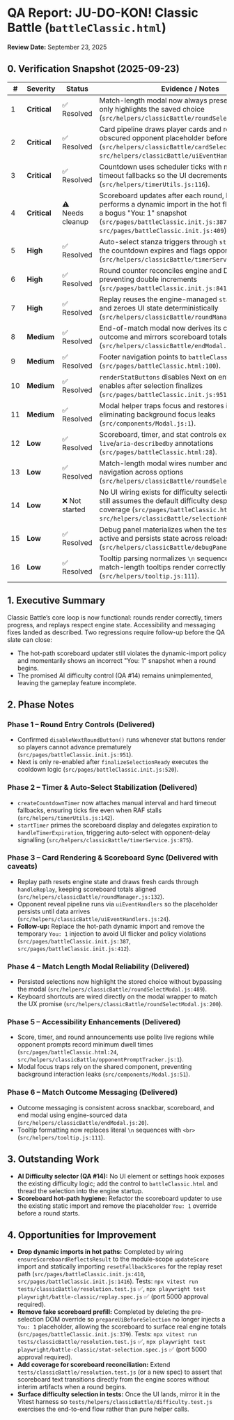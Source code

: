 # QA Report: JU-DO-KON! Classic Battle (`battleClassic.html`)

**Review Date:** September 23, 2025

## 0. Verification Snapshot (2025-09-23)

| #  | Severity     | Status            | Evidence / Notes |
|----|--------------|-------------------|------------------|
| 1  | **Critical** | ✅ Resolved       | Match-length modal now always presents options and only highlights the saved choice (`src/helpers/classicBattle/roundSelectModal.js:489`). |
| 2  | **Critical** | ✅ Resolved       | Card pipeline draws player cards and renders an obscured opponent placeholder before reveal (`src/helpers/classicBattle/cardSelection.js:348`, `src/helpers/classicBattle/uiEventHandlers.js:24`). |
| 3  | **Critical** | ✅ Resolved       | Countdown uses scheduler ticks with manual and hard timeout fallbacks so the UI decrements each second (`src/helpers/timerUtils.js:116`). |
| 4  | **Critical** | ⚠️ Needs cleanup  | Scoreboard updates after each round, but the path still performs a dynamic import in the hot flow and preloads a bogus "You: 1" snapshot (`src/pages/battleClassic.init.js:387`, `src/pages/battleClassic.init.js:409`). |
| 5  | **High**     | ✅ Resolved       | Auto-select stanza triggers through `startTimer` once the countdown expires and flags opponent messaging (`src/helpers/classicBattle/timerService.js:875`). |
| 6  | **High**     | ✅ Resolved       | Round counter reconciles engine and DOM values, preventing double increments (`src/pages/battleClassic.init.js:841`). |
| 7  | **High**     | ✅ Resolved       | Replay reuses the engine-managed `startRound` path and zeroes UI state deterministically (`src/helpers/classicBattle/roundManager.js:132`). |
| 8  | **Medium**   | ✅ Resolved       | End-of-match modal now derives its copy from engine outcome and mirrors scoreboard totals (`src/helpers/classicBattle/endModal.js:1`). |
| 9  | **Medium**   | ✅ Resolved       | Footer navigation points to `battleClassic.html` (`src/pages/battleClassic.html:100`). |
| 10 | **Medium**   | ✅ Resolved       | `renderStatButtons` disables Next on entry and only re-enables after selection finalizes (`src/pages/battleClassic.init.js:951`). |
| 11 | **Medium**   | ✅ Resolved       | Modal helper traps focus and restores it on close, eliminating background focus leaks (`src/components/Modal.js:1`). |
| 12 | **Low**      | ✅ Resolved       | Scoreboard, timer, and stat controls expose `aria-live`/`aria-describedby` annotations (`src/pages/battleClassic.html:28`). |
| 13 | **Low**      | ✅ Resolved       | Match-length modal wires number and arrow key navigation across options (`src/helpers/classicBattle/roundSelectModal.js:200`). |
| 14 | **Low**      | ❌ Not started    | No UI wiring exists for difficulty selection; gameplay still assumes the default difficulty despite helper coverage (`src/pages/battleClassic.html`, `src/helpers/classicBattle/selectionHandler.js:27`). |
| 15 | **Low**      | ✅ Resolved       | Debug panel materializes when the test-mode flag is active and persists state across reloads (`src/helpers/classicBattle/debugPanel.js:351`). |
| 16 | **Low**      | ✅ Resolved       | Tooltip parsing normalizes `\n` sequences into `<br>` so match-length tooltips render correctly (`src/helpers/tooltip.js:111`). |

## 1. Executive Summary

Classic Battle’s core loop is now functional: rounds render correctly, timers progress, and replays respect engine state. Accessibility and messaging fixes landed as described. Two regressions require follow-up before the QA slate can close:

- The hot-path scoreboard updater still violates the dynamic-import policy and momentarily shows an incorrect "You: 1" snapshot when a round begins.
- The promised AI difficulty control (QA #14) remains unimplemented, leaving the gameplay feature incomplete.

## 2. Phase Notes

### Phase 1 – Round Entry Controls (Delivered)

- Confirmed `disableNextRoundButton()` runs whenever stat buttons render so players cannot advance prematurely (`src/pages/battleClassic.init.js:951`).
- Next is only re-enabled after `finalizeSelectionReady` executes the cooldown logic (`src/pages/battleClassic.init.js:520`).

### Phase 2 – Timer & Auto-Select Stabilization (Delivered)

- `createCountdownTimer` now attaches manual interval and hard timeout fallbacks, ensuring ticks fire even when RAF stalls (`src/helpers/timerUtils.js:142`).
- `startTimer` primes the scoreboard display and delegates expiration to `handleTimerExpiration`, triggering auto-select with opponent-delay signalling (`src/helpers/classicBattle/timerService.js:875`).

### Phase 3 – Card Rendering & Scoreboard Sync (Delivered with caveats)

- Replay path resets engine state and draws fresh cards through `handleReplay`, keeping scoreboard totals aligned (`src/helpers/classicBattle/roundManager.js:132`).
- Opponent reveal pipeline runs via `uiEventHandlers` so the placeholder persists until data arrives (`src/helpers/classicBattle/uiEventHandlers.js:24`).
- **Follow-up:** Replace the hot-path dynamic import and remove the temporary `You: 1` injection to avoid UI flicker and policy violations (`src/pages/battleClassic.init.js:387`, `src/pages/battleClassic.init.js:412`).

### Phase 4 – Match Length Modal Reliability (Delivered)

- Persisted selections now highlight the stored choice without bypassing the modal (`src/helpers/classicBattle/roundSelectModal.js:489`).
- Keyboard shortcuts are wired directly on the modal wrapper to match the UX promise (`src/helpers/classicBattle/roundSelectModal.js:200`).

### Phase 5 – Accessibility Enhancements (Delivered)

- Score, timer, and round announcements use polite live regions while opponent prompts record minimum dwell times (`src/pages/battleClassic.html:24`, `src/helpers/classicBattle/opponentPromptTracker.js:1`).
- Modal focus traps rely on the shared component, preventing background interaction leaks (`src/components/Modal.js:51`).

### Phase 6 – Match Outcome Messaging (Delivered)

- Outcome messaging is consistent across snackbar, scoreboard, and end modal using engine-sourced data (`src/helpers/classicBattle/endModal.js:20`).
- Tooltip formatting now replaces literal `\n` sequences with `<br>` (`src/helpers/tooltip.js:111`).

## 3. Outstanding Work

- **AI Difficulty selector (QA #14):** No UI element or settings hook exposes the existing difficulty logic; add the control to `battleClassic.html` and thread the selection into the engine startup.
- **Scoreboard hot-path hygiene:** Refactor the scoreboard updater to use the existing static import and remove the placeholder `You: 1` override before a round starts.

## 4. Opportunities for Improvement

- **Drop dynamic imports in hot paths:** Completed by wiring `ensureScoreboardReflectsResult` to the module-scope `updateScore` import and statically importing `resetFallbackScores` for the replay reset path (`src/pages/battleClassic.init.js:410`, `src/pages/battleClassic.init.js:1416`). Tests: `npx vitest run tests/classicBattle/resolution.test.js` ✅, `npx playwright test playwright/battle-classic/replay.spec.js` ✅ (port 5000 approval required).
- **Remove fake scoreboard prefill:** Completed by deleting the pre-selection DOM override so `prepareUiBeforeSelection` no longer injects a `You: 1` placeholder, allowing the scoreboard to surface real engine totals (`src/pages/battleClassic.init.js:379`). Tests: `npx vitest run tests/classicBattle/resolution.test.js` ✅, `npx playwright test playwright/battle-classic/stat-selection.spec.js` ✅ (port 5000 approval required).
- **Add coverage for scoreboard reconciliation:** Extend `tests/classicBattle/resolution.test.js` (or a new spec) to assert that scoreboard text transitions directly from the engine scores without interim artifacts when a round begins.
- **Surface difficulty selection in tests:** Once the UI lands, mirror it in the Vitest harness so `tests/helpers/classicBattle/difficulty.test.js` exercises the end-to-end flow rather than pure helper calls.
